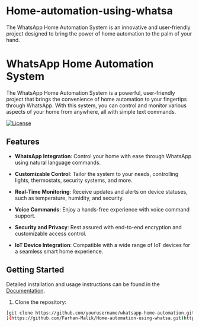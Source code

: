 # Home-automation-using-whatsa
The WhatsApp Home Automation System is an innovative and user-friendly project designed to bring the power of home automation to the palm of your hand. 

# WhatsApp Home Automation System


The WhatsApp Home Automation System is a powerful, user-friendly project that brings the convenience of home automation to your fingertips through WhatsApp. With this system, you can control and monitor various aspects of your home from anywhere, all with simple text commands.

[![License](https://img.shields.io/badge/license-MIT-blue.svg)](LICENSE)

## Features

- **WhatsApp Integration**: Control your home with ease through WhatsApp using natural language commands.

- **Customizable Control**: Tailor the system to your needs, controlling lights, thermostats, security systems, and more.

- **Real-Time Monitoring**: Receive updates and alerts on device statuses, such as temperature, humidity, and security.

- **Voice Commands**: Enjoy a hands-free experience with voice command support.

- **Security and Privacy**: Rest assured with end-to-end encryption and customizable access control.

- **IoT Device Integration**: Compatible with a wide range of IoT devices for a seamless smart home experience.

## Getting Started

Detailed installation and usage instructions can be found in the [Documentation](/docs/).

1. Clone the repository:

```bash
[git clone https://github.com/yourusername/whatsapp-home-automation.git
](https://github.com/Farhan-Malik/Home-automation-using-whatsa.git)https://github.com/Farhan-Malik/Home-automation-using-whatsa.git
